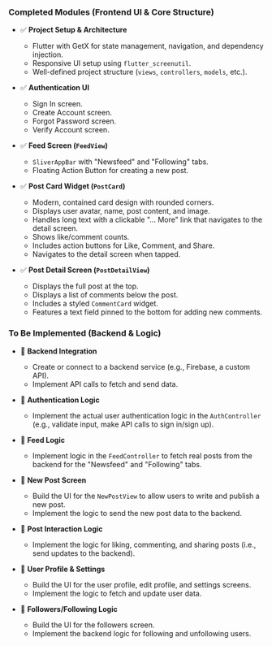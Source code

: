 ### Completed Modules (Frontend UI & Core Structure)

*   ✅ **Project Setup & Architecture**
    *   Flutter with GetX for state management, navigation, and dependency injection.
    *   Responsive UI setup using `flutter_screenutil`.
    *   Well-defined project structure (`views`, `controllers`, `models`, etc.).

*   ✅ **Authentication UI**
    *   Sign In screen.
    *   Create Account screen.
    *   Forgot Password screen.
    *   Verify Account screen.

*   ✅ **Feed Screen (`FeedView`)**
    *   `SliverAppBar` with "Newsfeed" and "Following" tabs.
    *   Floating Action Button for creating a new post.

*   ✅ **Post Card Widget (`PostCard`)**
    *   Modern, contained card design with rounded corners.
    *   Displays user avatar, name, post content, and image.
    *   Handles long text with a clickable "... More" link that navigates to the detail screen.
    *   Shows like/comment counts.
    *   Includes action buttons for Like, Comment, and Share.
    *   Navigates to the detail screen when tapped.

*   ✅ **Post Detail Screen (`PostDetailView`)**
    *   Displays the full post at the top.
    *   Displays a list of comments below the post.
    *   Includes a styled `CommentCard` widget.
    *   Features a text field pinned to the bottom for adding new comments.

### To Be Implemented (Backend & Logic)

*   🔲 **Backend Integration**
    *   Create or connect to a backend service (e.g., Firebase, a custom API).
    *   Implement API calls to fetch and send data.

*   🔲 **Authentication Logic**
    *   Implement the actual user authentication logic in the `AuthController` (e.g., validate input, make API calls to sign in/sign up).

*   🔲 **Feed Logic**
    *   Implement logic in the `FeedController` to fetch real posts from the backend for the "Newsfeed" and "Following" tabs.

*   🔲 **New Post Screen**
    *   Build the UI for the `NewPostView` to allow users to write and publish a new post.
    *   Implement the logic to send the new post data to the backend.

*   🔲 **Post Interaction Logic**
    *   Implement the logic for liking, commenting, and sharing posts (i.e., send updates to the backend).

*   🔲 **User Profile & Settings**
    *   Build the UI for the user profile, edit profile, and settings screens.
    *   Implement the logic to fetch and update user data.

*   🔲 **Followers/Following Logic**
    *   Build the UI for the followers screen.
    *   Implement the backend logic for following and unfollowing users.